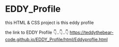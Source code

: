 # EDDY_Profile
 this HTML & CSS project is this eddy profile

the link to  EDDY Profile 👇..👇..👇
https://teddythebear-code.github.io/EDDY_Profile/html/Eddyproflie.html